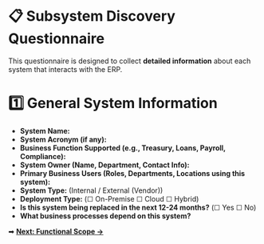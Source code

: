 # 📋 Subsystem Discovery Questionnaire

This questionnaire is designed to collect **detailed information** about each system that interacts with the ERP.

# 1️⃣ General System Information

- **System Name:**  
- **System Acronym (if any):**  
- **Business Function Supported (e.g., Treasury, Loans, Payroll, Compliance):**  
- **System Owner (Name, Department, Contact Info):**  
- **Primary Business Users (Roles, Departments, Locations using this system):**  
- **System Type:** (Internal / External (Vendor))  
- **Deployment Type:** (☐ On-Premise ☐ Cloud ☐ Hybrid)  
- **Is this system being replaced in the next 12-24 months?** (☐ Yes ☐ No)  
- **What business processes depend on this system?**  

➡ **[Next: Functional Scope →](functional.md)**


